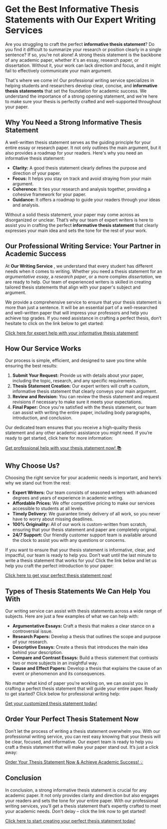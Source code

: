 # Get the Best Informative Thesis Statements with Our Expert Writing Services

Are you struggling to craft the perfect **informative thesis statement**? Do you find it difficult to summarize your research or position clearly in a single sentence? If so, you’re not alone! A strong thesis statement is the backbone of any academic paper, whether it's an essay, research paper, or dissertation. Without it, your work can lack direction and focus, and it might fail to effectively communicate your main argument.

That's where we come in! Our professional writing service specializes in helping students and researchers develop clear, concise, and **informative thesis statements** that set the foundation for academic success. We understand the importance of a strong opening statement, and we're here to make sure your thesis is perfectly crafted and well-supported throughout your paper.

## Why You Need a Strong Informative Thesis Statement

A well-written thesis statement serves as the guiding principle for your entire essay or research paper. It not only outlines the main argument, but it also provides a roadmap for your readers. Here's why you need an informative thesis statement:

- **Clarity:** A good thesis statement clearly defines the purpose and direction of your paper.
- **Focus:** It helps you stay on track and avoid straying from your main argument.
- **Coherence:** It ties your research and analysis together, providing a cohesive framework for your paper.
- **Guidance:** It offers a roadmap to guide your readers through your ideas and analysis.

Without a solid thesis statement, your paper may come across as disorganized or unclear. That’s why our team of expert writers is here to assist you in crafting the perfect **informative thesis statement** that clearly expresses your main idea and sets the tone for the rest of your work.

## Our Professional Writing Service: Your Partner in Academic Success

At **Our Writing Service** , we understand that every student has different needs when it comes to writing. Whether you need a thesis statement for an _argumentative essay_, a _research paper_, or a more complex _dissertation_, we are ready to help. Our team of experienced writers is skilled in creating tailored thesis statements that align with your paper's subject and argument.

We provide a comprehensive service to ensure that your thesis statement is more than just a sentence. It will be an essential part of a well-researched and well-written paper that will impress your professors and help you achieve top grades. If you need assistance in crafting a perfect thesis, don’t hesitate to click on the link below to get started:

[Click here for expert help with your informative thesis statement!](https://tinyurl.com/topessay?keyword=informative+thesis+statements)
## How Our Service Works

Our process is simple, efficient, and designed to save you time while ensuring the best results:

1. **Submit Your Request:** Provide us with details about your paper, including the topic, research, and any specific requirements.
2. **Thesis Statement Creation:** Our expert writers will craft a custom, informative thesis statement that clearly conveys your main argument.
3. **Review and Revision:** You can review the thesis statement and request revisions if necessary to make sure it meets your expectations.
4. **Final Paper:** Once you're satisfied with the thesis statement, our team can assist with writing the entire paper, including body paragraphs, introduction, and conclusion.

Our dedicated team ensures that you receive a high-quality thesis statement and any other academic assistance you might need. If you’re ready to get started, click here for more information:

[Get professional help with your thesis statement now! 📚](https://tinyurl.com/topessay?keyword=informative+thesis+statements)
## Why Choose Us?

Choosing the right service for your academic needs is important, and here’s why we stand out from the rest:

- **Expert Writers:** Our team consists of seasoned writers with advanced degrees and years of experience in academic writing.
- **Affordable Prices:** We offer competitive pricing to make our services accessible to students at all levels.
- **Timely Delivery:** We guarantee timely delivery of all work, so you never have to worry about missing deadlines.
- **100% Originality:** All of our work is custom-written from scratch, ensuring that your thesis statement and paper are completely original.
- **24/7 Support:** Our friendly customer support team is available around the clock to assist you with any questions or concerns.

If you want to ensure that your thesis statement is informative, clear, and impactful, our team is ready to help you. Don’t wait until the last minute to write a thesis statement that works for you! Click the link below and let us help you craft the perfect introduction to your paper:

[Click here to get your perfect thesis statement now!](https://tinyurl.com/topessay?keyword=informative+thesis+statements)
## Types of Thesis Statements We Can Help You With

Our writing service can assist with thesis statements across a wide range of subjects. Here are just a few examples of what we can help with:

- **Argumentative Essays:** Craft a thesis that makes a clear stance on a controversial issue.
- **Research Papers:** Develop a thesis that outlines the scope and purpose of your research.
- **Descriptive Essays:** Create a thesis that introduces the main idea behind your description.
- **Compare and Contrast Essays:** Build a thesis statement that contrasts two or more subjects in an insightful way.
- **Cause and Effect Papers:** Develop a thesis that explains the cause of an event or phenomenon and its consequences.

No matter what kind of paper you're working on, we can assist you in crafting a perfect thesis statement that will guide your entire paper. Ready to get started? Click below for professional writing help:

[Get your customized thesis statement today!](https://tinyurl.com/topessay?keyword=informative+thesis+statements)
## Order Your Perfect Thesis Statement Now

Don’t let the process of writing a thesis statement overwhelm you. With our professional writing service, you can rest easy knowing that your thesis will be clear, focused, and informative. Our expert team is ready to help you craft a thesis statement that will make your paper stand out. It’s just a click away:

[Order Your Thesis Statement Now & Achieve Academic Success! 💡](https://tinyurl.com/topessay?keyword=informative+thesis+statements)
## Conclusion

In conclusion, a strong informative thesis statement is crucial for any academic paper. It not only provides clarity and direction but also engages your readers and sets the tone for your entire paper. With our professional writing services, you’ll get a thesis statement that’s expertly crafted to meet your academic needs. Don't delay – click the link now to get started!

[Click here to start creating your perfect thesis statement today!](https://tinyurl.com/topessay?keyword=informative+thesis+statements)
